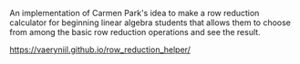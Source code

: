 An implementation of Carmen Park's idea to make a row reduction calculator for beginning linear algebra students that allows them to choose from among the basic row reduction operations and see the result.

https://vaeryniil.github.io/row_reduction_helper/

